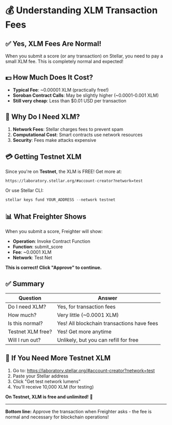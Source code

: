# 💰 Understanding XLM Transaction Fees

## ✅ Yes, XLM Fees Are Normal!

When you submit a score (or any transaction) on Stellar, you need to pay a small XLM fee. This is completely normal and expected!

## 💵 How Much Does It Cost?

- **Typical Fee**: ~0.00001 XLM (practically free!)
- **Soroban Contract Calls**: May be slightly higher (~0.0001-0.001 XLM)
- **Still very cheap**: Less than $0.01 USD per transaction

## 🤔 Why Do I Need XLM?

1. **Network Fees**: Stellar charges fees to prevent spam
2. **Computational Cost**: Smart contracts use network resources
3. **Security**: Fees make attacks expensive

## 💳 Getting Testnet XLM

Since you're on **Testnet**, the XLM is FREE! Get more at:

```
https://laboratory.stellar.org/#account-creator?network=test
```

Or use Stellar CLI:
```powershell
stellar keys fund YOUR_ADDRESS --network testnet
```

## 📊 What Freighter Shows

When you submit a score, Freighter will show:
- **Operation**: Invoke Contract Function
- **Function**: submit_score
- **Fee**: ~0.0001 XLM
- **Network**: Test Net

**This is correct! Click "Approve" to continue.**

## ✅ Summary

| Question | Answer |
|----------|--------|
| Do I need XLM? | Yes, for transaction fees |
| How much? | Very little (~0.0001 XLM) |
| Is this normal? | Yes! All blockchain transactions have fees |
| Testnet XLM free? | Yes! Get more anytime |
| Will I run out? | Unlikely, but you can refill for free |

## 🔄 If You Need More Testnet XLM

1. Go to: https://laboratory.stellar.org/#account-creator?network=test
2. Paste your Stellar address
3. Click "Get test network lumens"
4. You'll receive 10,000 XLM (for testing)

**On Testnet, XLM is free and unlimited!** 🎉

---

**Bottom line:** Approve the transaction when Freighter asks - the fee is normal and necessary for blockchain operations!
